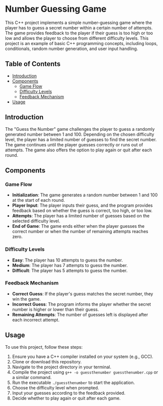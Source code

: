 # Number Guessing Game

This C++ project implements a simple number-guessing game where the player has to guess a secret number within a certain number of attempts. The game provides feedback to the player if their guess is too high or too low and allows the player to choose from different difficulty levels. This project is an example of basic C++ programming concepts, including loops, conditionals, random number generation, and user input handling.

## Table of Contents

- [Introduction](#introduction)
- [Components](#components)
  - [Game Flow](#game-flow)
  - [Difficulty Levels](#difficulty-levels)
  - [Feedback Mechanism](#feedback-mechanism)
- [Usage](#usage)

## Introduction

The "Guess the Number" game challenges the player to guess a randomly generated number between 1 and 100. Depending on the chosen difficulty level, the player has a limited number of guesses to find the secret number. The game continues until the player guesses correctly or runs out of attempts. The game also offers the option to play again or quit after each round.

## Components

### Game Flow

- **Initialization**: The game generates a random number between 1 and 100 at the start of each round.
- **Player Input**: The player inputs their guess, and the program provides feedback based on whether the guess is correct, too high, or too low.
- **Attempts**: The player has a limited number of guesses based on the selected difficulty level.
- **End of Game**: The game ends either when the player guesses the correct number or when the number of remaining attempts reaches zero.

### Difficulty Levels

- **Easy**: The player has 10 attempts to guess the number.
- **Medium**: The player has 7 attempts to guess the number.
- **Difficult**: The player has 5 attempts to guess the number.

### Feedback Mechanism

- **Correct Guess**: If the player's guess matches the secret number, they win the game.
- **Incorrect Guess**: The program informs the player whether the secret number is higher or lower than their guess.
- **Remaining Attempts**: The number of guesses left is displayed after each incorrect attempt.

## Usage

To use this project, follow these steps:

1. Ensure you have a C++ compiler installed on your system (e.g., GCC).
2. Clone or download this repository.
3. Navigate to the project directory in your terminal.
4. Compile the project using `g++ -o guessthenumber guessthenumber.cpp` or a similar command.
5. Run the executable `./guessthenumber` to start the application.
6. Choose the difficulty level when prompted.
7. Input your guesses according to the feedback provided.
8. Decide whether to play again or quit after each game.

